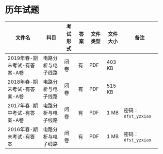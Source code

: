 # 历年试题

文件名|科目|考试形式|答案|文件类型|文件大小|备注
---|---|---|---|---|---|---
2019年春-期末考试-有答案-A卷|电路分析与电子线路|闭卷|有|PDF|403 KB
2018年春-期末考试-有答案-A卷|电路分析与电子线路|闭卷|有|PDF|515 KB
2017年春-期中考试-有答案-A卷|电路分析与电子线路|闭卷|有|PDF|1 MB|密码：`dfst_yzxiao`
2016年春-期末考试-有答案|电路分析与电子线路|闭卷|有|PDF|1 MB|密码：`dfst_yzxiao`